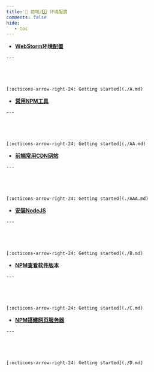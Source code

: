 ```yaml
---
title: 🎈 前端/1️⃣ 环境配置
comments: false
hide:
   - toc
---
```


<div class="grid cards index-info" markdown>

-    __[WebStorm环境配置](./A.md)__

	---

	

	

	[:octicons-arrow-right-24: Getting started](./A.md)

-    __[常用NPM工具](./AA.md)__

	---

	

	

	[:octicons-arrow-right-24: Getting started](./AA.md)

-    __[前端常用CDN网站](./AAA.md)__

	---

	

	

	[:octicons-arrow-right-24: Getting started](./AAA.md)

-    __[安装NodeJS](./B.md)__

	---

	

	

	[:octicons-arrow-right-24: Getting started](./B.md)

-    __[NPM查看软件版本](./C.md)__

	---

	

	

	[:octicons-arrow-right-24: Getting started](./C.md)

-    __[NPM搭建网页服务器](./D.md)__

	---

	

	

	[:octicons-arrow-right-24: Getting started](./D.md)

</div>